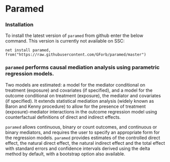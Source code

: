 # Paramed

### Installation
To install the latest version of `paramed` from github enter the below command. This version is currently not available on SSC:

`net install paramed, from("https://raw.githubusercontent.com/GForb/paramed/master")`

### `paramed` performs causal mediation analysis using parametric regression models.  



Two models are estimated: a model for the mediator conditional on treatment (exposure) and covariates (if specified), and a model for the outcome conditional on treatment (exposure), the mediator and covariates (if specified).  It extends statistical mediation analysis (widely known as Baron and Kenny procedure) to allow for the presence of treatment (exposure)-mediator interactions in the outcome regression model using counterfactual definitions of direct and indirect effects. 

`paramed` allows continuous, binary or count outcomes, and continuous or binary mediators, and requires the user to specify an appropriate form for the regression models. `paramed` provides estimates of the controlled direct effect, the natural direct effect, the natural indirect effect and the total effect with standard errors and confidence intervals derived using the delta method by default, with a bootstrap option also available.
